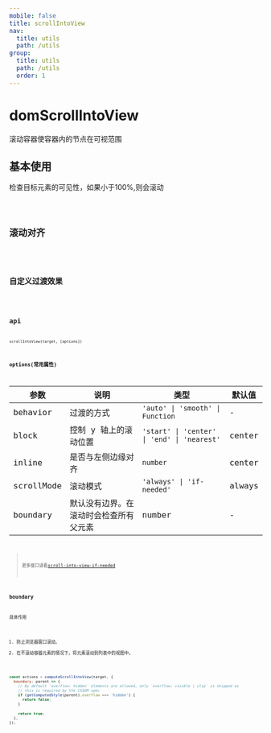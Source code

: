 ```yaml
---
mobile: false
title: scrollIntoView
nav:
  title: utils
  path: /utils
group:
  title: utils
  path: /utils
  order: 1
---
```

# domScrollIntoView

滚动容器使容器内的节点在可视范围

## 基本使用
检查目标元素的可见性，如果小于100%,则会滚动

<code hideActions='["CSB", "EXTERNAL"]' src="./demo/Base.jsx" />

## 滚动对齐
<code hideActions='["CSB", "EXTERNAL"]' src="./demo/Alignment.jsx" />

## 自定义过渡效果
<code hideActions='["CSB", "EXTERNAL"]' src="./demo/CustomTransition/index.jsx" />


## api
`scrollIntoView(target, [options])`

### options(常用属性)

| 参数 | 说明 | 类型 | 默认值 |
| --- | --- | --- | --- |
| behavior | 过渡的方式 | `'auto' \| 'smooth' \| Function` | - |
| block | 控制 y 轴上的滚动位置 | `'start' \| 'center' \| 'end' \| 'nearest'` | center |
| inline | 是否与左侧边缘对齐 | `number` | center |
| scrollMode | 滚动模式 |  `'always' \| 'if-needed'` | always |
| boundary | 默认没有边界。在滚动时会检查所有父元素 | number | - |

> 更多接口请看[scroll-into-view-if-needed](https://github.com/stipsan/scroll-into-view-if-needed)

### boundary
具体作用
1. 防止浏览器窗口滚动。
2. 在不滚动容器元素的情况下，将元素滚动到列表中的视图中。
```js
const actions = computeScrollIntoView(target, {
  boundary: parent => {
    // By default `overflow: hidden` elements are allowed, only `overflow: visible | clip` is skipped as
    // this is required by the CSSOM spec
    if (getComputedStyle(parent).overflow === 'hidden') {
      return false;
    }

    return true;
  },
});
```
